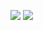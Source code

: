 ![](http://github-profile-summary-cards.vercel.app/api/cards/stats?username=muhammetvural&theme=default)
![](http://github-profile-summary-cards.vercel.app/api/cards/profile-details?username=muhammetvural&theme=default)
